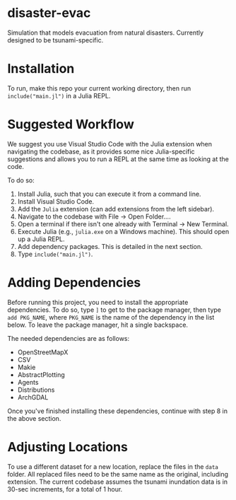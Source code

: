 # disaster-evac
Simulation that models evacuation from natural disasters.
Currently designed to be tsunami-specific.

# Installation
To run, make this repo your current working directory, then run `include("main.jl")` in a Julia REPL.

# Suggested Workflow
We suggest you use Visual Studio Code with the Julia extension when navigating the codebase, as it provides some nice Julia-specific suggestions and allows you to run a REPL at the same time as looking at the code.

To do so:
1. Install Julia, such that you can execute it from a command line.
2. Install Visual Studio Code.
3. Add the `Julia` extension (can add extensions from the left sidebar).
4. Navigate to the codebase with File -> Open Folder....
5. Open a terminal if there isn't one already with Terminal -> New Terminal.
6. Execute Julia (e.g., `julia.exe` on a Windows machine). This should open up a Julia REPL.
7. Add dependency packages. This is detailed in the next section.
8. Type `include("main.jl")`.

# Adding Dependencies
Before running this project, you need to install the appropriate dependencies.
To do so, type `]` to get to the package manager, then type `add PKG_NAME`, where `PKG_NAME` is the name of the dependency in the list below.
To leave the package manager, hit a single backspace.

The needed dependencies are as follows:
- OpenStreetMapX
- CSV
- Makie
- AbstractPlotting
- Agents
- Distributions
- ArchGDAL

Once you've finished installing these dependencies, continue with step 8 in the above section.

# Adjusting Locations
To use a different dataset for a new location, replace the files in the `data` folder.
All replaced files need to be the same name as the original, including extension.
The current codebase assumes the tsunami inundation data is in 30-sec increments, for a total of 1 hour.
